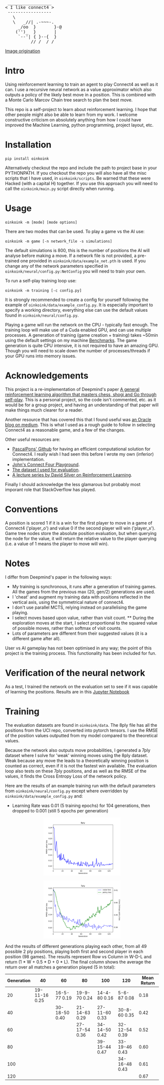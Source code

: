 <pre>
 _________________
< I like connect4 >
 -----------------
   \
   \   _//| .-~~~-.
     _/oo  }       }-@
    ('')_  }       |
     `--'| { }--{  }
          //_/  /_/
</pre>

[Image origination](https://github.com/sckott/cowsay)

# Intro
Using reinforcement learning to train an agent to play Connect4 as well as it can. I use a recursive neural network as a value approximator which also outputs a policy of the likely best move in a position. This is combined with a Monte Carlo Marcov Chain tree search to plan the best move.

This repo is a self-project to learn about reinforcement learning. I hope that other people might also be able to learn from my work. I welcome constructive criticism on absolutely anything from how I could have improved the Machine Learning, python programming, project layout, etc.

# Installation
`pip install oinkoink`

Alternatively checkout the repo and include the path to project base in your PYTHONPATH. If you checkout the repo you will also have all the misc scripts that I have used, in `oinkoink/scripts`. Be warned that these were Hacked (with a capital H) together. If you use this approach you will need to call the `oinkoink/main.py` script directly when running.

# Usage
`oinkoink -m [mode] [mode options]`

There are two modes that can be used. To play a game vs the AI use:

`oinkoink -m game [-n network_file -s simulations]`

The default simulations is 800, this is the number of positions the AI will analyse before making a move.
If a network file is not provided, a pre-trained one provided in `oinkoink/data/example_net.pth` is used. If you change any of the network parameters specified in `oinkoink/neural/config.py:NetConfig` you will need to train your own.

To run a self-play training loop use:

`oinkoink -m training [-c config.py]`

It is strongly recommended to create a config for yourself following the example of `oinkoink/data/example_config.py`. It is especially important to specify a working directory, everything else can use the default values found in `oinkoink/neural/config.py`.

Playing a game will run the network on the CPU - typically fast enough. The training loop will make use of a Cuda enabled GPU, and can use multiple processes. A generation of training (game creation + training) takes ~50min using the default settings on my machine [Benchmarks](https://openbenchmarking.org/user/muff2n). The game generation is quite CPU intensive, it is not required to have an amazing GPU. Though you will need to scale down the number of processes/threads if your GPU runs into memory issues.

# Acknowledgements
This project is a re-implementation of Deepmind's paper [A general reinforcement learning algorithm that
masters chess, shogi and Go through self-play](https://deepmind.com/documents/260/alphazero_preprint.pdf). This is a personal project, so the code isn't commented, etc. as it would be for a group project, and having an understanding of that paper will make things much clearer for a reader.

Another resource that has covered this that I found useful was [an Oracle blog on medium](https://medium.com/oracledevs/lessons-from-implementing-alphazero-7e36e9054191). This is what I used as a rough guide to follow in selecting Connect4 as a reasonable game, and a few of the changes.

Other useful resources are:
* [PascalPons' Github](https://github.com/PascalPons/connect4/tree/a0fcfe9e4eacd6194da8ae138a8e554f381be9e0) for having an efficient computational solution for Connect4. I really wish I had seen this before I wrote my own (inferior) implementation.
* [John's Connect Four Playground](https://tromp.github.io/c4/c4.html).
* [The dataset I used for evaluation](http://archive.ics.uci.edu/ml/datasets/connect-4).
* [A lecture series by David Silver on Reinforcement Learning](http://www0.cs.ucl.ac.uk/staff/d.silver/web/Teaching.html).

Finally I should acknowledge the less glamarous but probably most imporant role that StackOverflow has played.

# Conventions
A position is scored 1 if it is a win for the first player to move in a game of Connect4 ('player_o') and value 0 if the second player will win ('player_x'). Game tree nodes store the absolute position evaluation, but when querying the node for the value, it will return the relative value to the player querying (i.e. a value of 1 means the player to move will win).

# Notes
I differ from Deepmind's paper in the following ways:
* My training is synchronous, it runs after a generation of training games. All the games from the previous max (20, gen/2) generations are used.
* I 'cheat' and augment my training data with positions reflected in the vertical axis, using the symmetrical nature of connect4.
* I don't use parallel MCTS, relying instead on parallelising the game playing.
* I select moves based upon value, rather than visit count.
** During the exploration moves at the start, I select proportional to the squared value of possible moves, rather than softmax of visit counts.
* Lots of parameters are different from their suggested values (it is a different game after all).

User vs AI gameplay has not been optimised in any way; the point of this project is the training process. This functionality has been included for fun.

# Verification of the neural network

As a test, I trained the network on the evaluation set to see if it was capable of learning the positions. Results are in this [Jupyter Notebook](oinkoink/scripts/verify.ipynb)

# Training
The evaluation datasets are found in `oinkoink/data`. The 8ply file has all the positions from the UCI repo, converted into pytorch tensors. I use the RMSE of the position values outputted from my model compared to the theoretical values.

Because the network also outputs move probabilities, I generated a 7ply dataset where I solve for 'weak' winning moves using the 8ply dataset. Weak because any move the leads to a theoretically winning position is counted as correct, even if it is not the fastest win available. The evaluation loop also tests on these 7ply positions, and as well as the RMSE of the values, it finds the Cross Entropy Loss of the network policy.

Here are the results of an example training run with the default parameters from `oinkoink/neural/config.py` except where overridden by `oinkoink/data/example_config.py` and:
* Learning Rate was 0.01 (5 training epochs) for 104 generations, then dropped to  0.001 (still 5 epochs per generation)
<p align="center"><img width="50%" src="8ply.png" /></p>
<p align="center"><img width="50%" src="7ply.png" /></p>

And the results of different generations playing each other, from all 49 possible 2 ply positions, playing both first and second player in each position (98 games). The results represent Row vs Column in W-D-L and return (1 * W + 0.5 * D + 0 * L). The final column shows the average the return over all matches a generation played (5 in total):

| Generation |            40 | 60            | 80            | 100           | 120           | Mean Return |
|------------|---------------|---------------|---------------|---------------|---------------|-------------|
|         20 | 19-11-16 0.25 | 16-5-77 0.19  | 19-9-70 0.24  | 14-4-80 0.16  | 5-6-87 0.08   |        0.18 |
|         40 |               | 30-18-50 0.40 | 21-14-63 0.29 | 27-11-60 0.33 | 30-8-60 0.35  |        0.42 |
|         60 |               |               | 27-17-54 0.36 | 34-14-50 0.42 | 32-12-54 0.39 |        0.52 |
|         80 |               |               |               | 39-15-44 0.47 | 33-19-46 0.43 |        0.60 |
|        100 |               |               |               |               | 34-16-48 0.43 |        0.61 |
|        120 |               |               |               |               |               |        0.67 |
